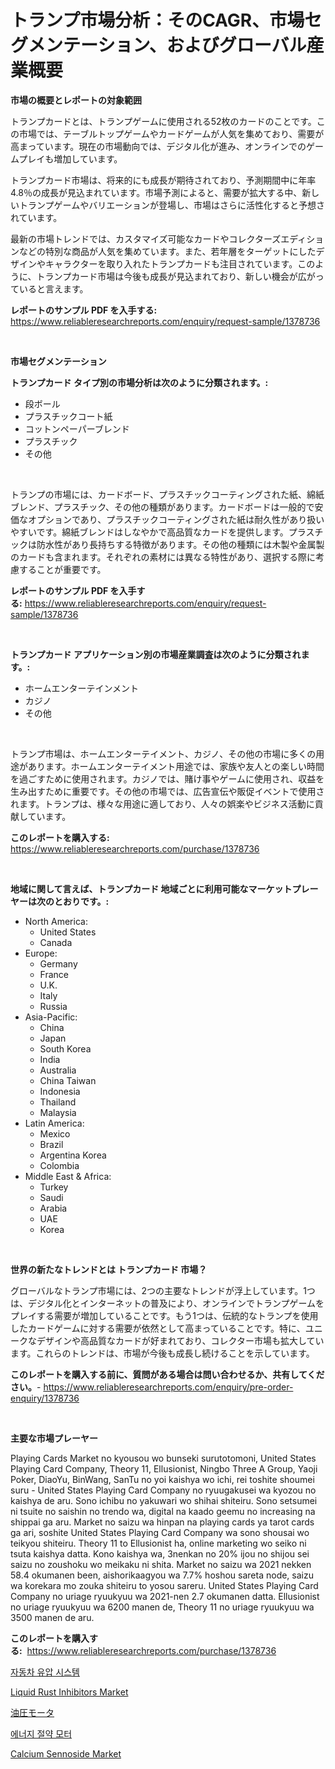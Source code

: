 <p><h1>トランプ市場分析：そのCAGR、市場セグメンテーション、およびグローバル産業概要</h1></p><p><strong>市場の概要とレポートの対象範囲</strong></p>
<p><p>トランプカードとは、トランプゲームに使用される52枚のカードのことです。この市場では、テーブルトップゲームやカードゲームが人気を集めており、需要が高まっています。現在の市場動向では、デジタル化が進み、オンラインでのゲームプレイも増加しています。</p><p>トランプカード市場は、将来的にも成長が期待されており、予測期間中に年率4.8％の成長が見込まれています。市場予測によると、需要が拡大する中、新しいトランプゲームやバリエーションが登場し、市場はさらに活性化すると予想されています。</p><p>最新の市場トレンドでは、カスタマイズ可能なカードやコレクターズエディションなどの特別な商品が人気を集めています。また、若年層をターゲットにしたデザインやキャラクターを取り入れたトランプカードも注目されています。このように、トランプカード市場は今後も成長が見込まれており、新しい機会が広がっていると言えます。</p></p>
<p><strong>レポートのサンプル PDF を入手する:</strong> <a href="https://www.reliableresearchreports.com/enquiry/request-sample/1378736">https://www.reliableresearchreports.com/enquiry/request-sample/1378736</a></p>
<p>&nbsp;</p>
<p><strong>市場セグメンテーション</strong></p>
<p><strong>トランプカード タイプ別の市場分析は次のように分類されます。:</strong></p>
<p><ul><li>段ボール</li><li>プラスチックコート紙</li><li>コットンペーパーブレンド</li><li>プラスチック</li><li>その他</li></ul></p>
<p>&nbsp;</p>
<p><p>トランプの市場には、カードボード、プラスチックコーティングされた紙、綿紙ブレンド、プラスチック、その他の種類があります。カードボードは一般的で安価なオプションであり、プラスチックコーティングされた紙は耐久性があり扱いやすいです。綿紙ブレンドはしなやかで高品質なカードを提供します。プラスチックは防水性があり長持ちする特徴があります。その他の種類には木製や金属製のカードも含まれます。それぞれの素材には異なる特性があり、選択する際に考慮することが重要です。</p></p>
<p><strong>レポートのサンプル PDF を入手する:</strong>&nbsp;<a href="https://www.reliableresearchreports.com/enquiry/request-sample/1378736">https://www.reliableresearchreports.com/enquiry/request-sample/1378736</a></p>
<p>&nbsp;</p>
<p><strong> トランプカード アプリケーション別の市場産業調査は次のように分類されます。:</strong></p>
<p><ul><li>ホームエンターテインメント</li><li>カジノ</li><li>その他</li></ul></p>
<p>&nbsp;</p>
<p><p>トランプ市場は、ホームエンターテイメント、カジノ、その他の市場に多くの用途があります。ホームエンターテイメント用途では、家族や友人との楽しい時間を過ごすために使用されます。カジノでは、賭け事やゲームに使用され、収益を生み出すために重要です。その他の市場では、広告宣伝や販促イベントで使用されます。トランプは、様々な用途に適しており、人々の娯楽やビジネス活動に貢献しています。</p></p>
<p><strong>このレポートを購入する:</strong>&nbsp; <a href="https://www.reliableresearchreports.com/purchase/1378736">https://www.reliableresearchreports.com/purchase/1378736</a></p>
<p>&nbsp;</p>
<p><strong>地域に関して言えば、トランプカード 地域ごとに利用可能なマーケットプレーヤーは次のとおりです。:</strong></p>
<p><ul>
    <li>
        North America:
        <ul>
            <li>United States</li>
            <li>Canada</li>
        </ul>
    </li>
    <li>
        Europe:
        <ul>
            <li>Germany</li>
            <li>France</li>
            <li>U.K.</li>
            <li>Italy</li>
            <li>Russia</li>
        </ul>
    </li>
    <li>
        Asia-Pacific:
        <ul>
            <li>China</li>
            <li>Japan</li>
            <li>South Korea</li>
            <li>India</li>
            <li>Australia</li>
            <li>China Taiwan</li>
            <li>Indonesia</li>
            <li>Thailand</li>
            <li>Malaysia</li>
        </ul>
    </li>
    <li>
        Latin America:
        <ul>
            <li>Mexico</li>
            <li>Brazil</li>
            <li>Argentina Korea</li>
            <li>Colombia</li>
        </ul>
    </li>
    <li>
        Middle East & Africa:
        <ul>
            <li>Turkey</li>
            <li>Saudi</li>
            <li>Arabia</li>
            <li>UAE</li>
            <li>Korea</li>
        </ul>
    </li>
    </ul></p>
<p>&nbsp;</p>
<p><strong>世界の新たなトレンドとは トランプカード 市場？</strong></p>
<p><p>グローバルなトランプ市場には、2つの主要なトレンドが浮上しています。1つは、デジタル化とインターネットの普及により、オンラインでトランプゲームをプレイする需要が増加していることです。もう1つは、伝統的なトランプを使用したカードゲームに対する需要が依然として高まっていることです。特に、ユニークなデザインや高品質なカードが好まれており、コレクター市場も拡大しています。これらのトレンドは、市場が今後も成長し続けることを示しています。</p></p>
<p><strong>このレポートを購入する前に、質問がある場合は問い合わせるか、共有してください。</strong>- <a href="https://www.reliableresearchreports.com/enquiry/pre-order-enquiry/1378736">https://www.reliableresearchreports.com/enquiry/pre-order-enquiry/1378736</a></p>
<p>&nbsp;</p>
<p><strong>主要な市場プレーヤー</strong></p>
<p><p>Playing Cards Market no kyousou wo bunseki surutotomoni, United States Playing Card Company, Theory 11, Ellusionist, Ningbo Three A Group, Yaoji Poker, DiaoYu, BinWang, SanTu no yoi kaishya wo ichi, rei toshite shoumei suru - United States Playing Card Company no ryuugakusei wa kyozou no kaishya de aru. Sono ichibu no yakuwari wo shihai shiteiru. Sono setsumei ni tsuite no saishin no trendo wa, digital na kaado geemu no increasing na shippai ga aru. Market no saizu wa hinpan na playing cards ya tarot cards ga ari, soshite United States Playing Card Company wa sono shousai wo teikyou shiteiru. Theory 11 to Ellusionist ha, online marketing wo seiko ni tsuta kaishya datta. Kono kaishya wa, 3nenkan no 20% ijou no shijou sei saizu no zoushoku wo meikaku ni shita. Market no saizu wa 2021 nekken 58.4 okumanen been, aishorikaagyou wa 7.7% hoshou sareta node, saizu wa korekara mo zouka shiteiru to yosou sareru.  United States Playing Card Company no uriage ryuukyuu wa 2021-nen 2.7 okumanen datta. Ellusionist no uriage ryuukyuu wa 6200 manen de, Theory 11 no uriage ryuukyuu wa 3500 manen de aru.</p></p>
<p><strong>このレポートを購入する:</strong>&nbsp;&nbsp;<a href="https://www.reliableresearchreports.com/purchase/1378736">https://www.reliableresearchreports.com/purchase/1378736</a></p>
<p><p><a href="https://github.com/oajzkywllm460/Market-Research-Report-List-1/blob/main/7198887436.md">자동차 유압 시스템</a></p><p><a href="https://github.com/Sinjinluong3e0awx2m195k76/Market-Research-Report-List-1/blob/main/liquid-rust-inhibitors-market.md">Liquid Rust Inhibitors Market</a></p><p><a href="https://github.com/cbigkbh02719/Market-Research-Report-List-1/blob/main/8137439745.md">油圧モータ</a></p><p><a href="https://github.com/vsr06p4p49/Market-Research-Report-List-1/blob/main/8620012437.md">에너지 절약 모터</a></p><p><a href="https://issuu.com/reportprime-2/docs/calcium-sennoside-market-size-2030.pptx">Calcium Sennoside Market</a></p></p>